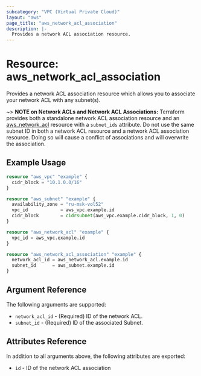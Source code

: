 ```yaml
---
subcategory: "VPC (Virtual Private Cloud)"
layout: "aws"
page_title: "aws_network_acl_association"
description: |-
  Provides a network ACL association resource.
---
```


# Resource: aws_network_acl_association

Provides a network ACL association resource which allows you to associate your network ACL with any subnet(s).

~> **NOTE on Network ACLs and Network ACL Associations:** Terraform provides both a standalone network ACL association resource
and an [aws_network_acl][tf-network-acl] resource with a `subnet_ids` attribute. Do not use the same subnet ID in both a network ACL
resource and a network ACL association resource. Doing so will cause a conflict of associations and will overwrite the association.

## Example Usage

```terraform
resource "aws_vpc" "example" {
  cidr_block = "10.1.0.0/16"
}

resource "aws_subnet" "example" {
  availability_zone = "ru-msk-vol52"
  vpc_id            = aws_vpc.example.id
  cidr_block        = cidrsubnet(aws_vpc.example.cidr_block, 1, 0)
}

resource "aws_network_acl" "example" {
  vpc_id = aws_vpc.example.id
}

resource "aws_network_acl_association" "example" {
  network_acl_id = aws_network_acl.example.id
  subnet_id      = aws_subnet.example.id
}
```

## Argument Reference

The following arguments are supported:

* `network_acl_id` - (Required) ID of the network ACL.
* `subnet_id` - (Required) ID of the associated Subnet.

## Attributes Reference

In addition to all arguments above, the following attributes are exported:

* `id` - ID of the network ACL association

[tf-network-acl]: network_acl.html
